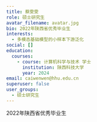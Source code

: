 ```yaml
---
title: 蔡雯雯
role: 硕士研究生
avatar_filename: avatar.jpg
bio: 2022年陕西省优秀毕业生
interests:
  - 多模态基础模型的小样本下游泛化
social: []
education:
  courses:
    - course: 计算机科学与技术 学士
      institution: 陕西科技大学
      year: 2024
email: caiwenwen@hhu.edu.cn
superuser: false
user_groups:
  - 硕士研究生
---
```

2022年陕西省优秀毕业生